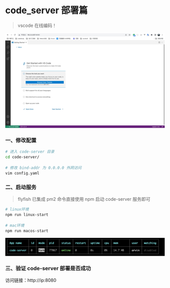 # code_server 部署篇

> vscode 在线编码！

<img src="./images/code_server.png" width='700' >

### 一、修改配置

```bash
# 进入 code-server 目录
cd code-server/

# 修改 bind-addr 为 0.0.0.0 外网访问
vim config.yaml

```

### 二、启动服务

> flyfish 已集成 pm2 命令直接使用 npm 启动 code-server 服务即可

```bash
# linux环境
npm run linux-start

# mac环境
npm run macos-start

```

<img src="./images/pm2-code-server.png" width='700'>

### 三、验证 code-server 部署是否成功

访问链接：http://ip:8080
